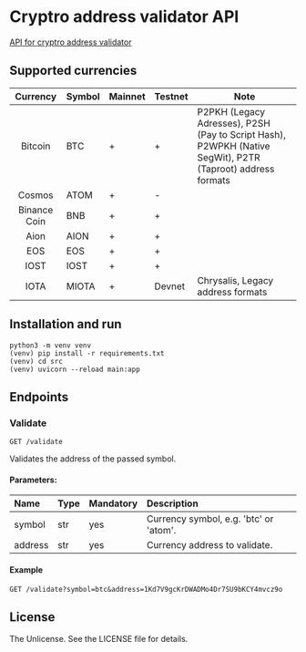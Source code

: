 # Cryptro address validator API
[API for cryptro address validator](https://github.com/null-po1nter/crypto-address-validator)

## Supported currencies
| Currency      | Symbol | Mainnet | Testnet    | Note                                                                                                      |
|:-------------:| ------ | ------- | ---------- | ---------------------------------------------------------------------------------------------         |
| Bitcoin       | BTC    | +       | +          | P2PKH (Legacy Adresses), P2SH (Pay to Script Hash), P2WPKH (Native SegWit), P2TR (Taproot) address formats    |
| Cosmos        | ATOM   | +       | -          |                                                                                                       |
| Binance Coin  | BNB    | +       | +          |                                                                                                       |
| Aion          | AION   | +       | +          |                                                                                                       |
| EOS           | EOS    | +       | +          |                                                                                                       |
| IOST          | IOST   | +       | +          |                                                                                                       |
| IOTA          | MIOTA  | +       | Devnet     | Chrysalis, Legacy address formats                                                                                                                                                 |

## Installation and run
```
python3 -m venv venv
(venv) pip install -r requirements.txt
(venv) cd src
(venv) uvicorn --reload main:app
```

## Endpoints
### Validate
```
GET /validate
```
Validates the address of the passed symbol.

#### Parameters:
| Name    | Type | Mandatory | Description |
|:--------|:-----|:----------|:------------|
| symbol  | str  | yes       | Currency symbol, e.g. 'btc' or 'atom'. |
| address | str  | yes       | Currency address to validate. |


#### Example
```
GET /validate?symbol=btc&address=1Kd7V9gcKrDWADMo4Dr7SU9bKCY4mvcz9o
```


## License
The Unlicense. See the LICENSE file for details.
